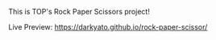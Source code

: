This is TOP's Rock Paper Scissors project!

Live Preview: https://darkyato.github.io/rock-paper-scissor/

